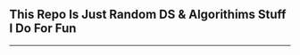 ## This Repo Is Just Random DS & Algorithims Stuff I Do For Fun

----------------------------------------------------------------






